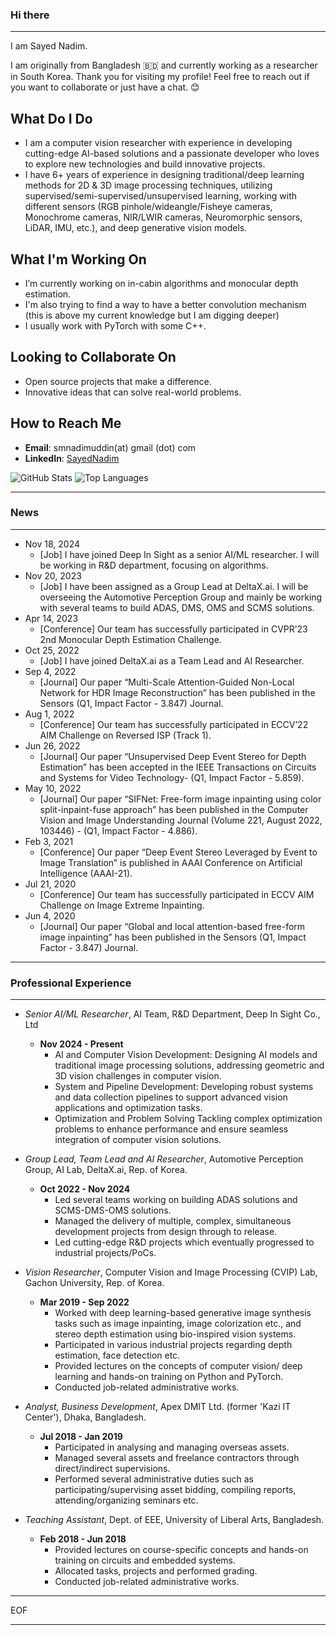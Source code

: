 ### Hi there
---
I am Sayed Nadim.

I am originally from Bangladesh 🇧🇩 and currently working as a researcher in South Korea. Thank you for visiting my profile! Feel free to reach out if you want to collaborate or just have a chat. 😊

##  What Do I Do
-  I am a computer vision researcher with experience in developing cutting-edge AI-based solutions and a passionate developer who loves to explore new technologies and build innovative projects.
-  I have 6+ years of experience in designing traditional/deep learning methods for 2D \& 3D image processing techniques, utilizing supervised/semi-supervised/unsupervised learning, working with different sensors (RGB pinhole/wideangle/Fisheye cameras, Monochrome cameras, NIR/LWIR cameras, Neuromorphic sensors, LiDAR, IMU, etc.), and deep generative vision models.


##  What I'm Working On
-  I’m currently working on in-cabin algorithms and monocular depth estimation.
-  I'm also trying to find a way to have a better convolution mechanism (this is above my current knowledge but I am digging deeper)
-  I usually work with PyTorch with some C++.  

##  Looking to Collaborate On
- Open source projects that make a difference.
- Innovative ideas that can solve real-world problems.

##  How to Reach Me
- **Email**: smnadimuddin(at) gmail (dot) com
- **LinkedIn**: [SayedNadim](https://linkedin.com/in/smnadimuddin)


![GitHub Stats](https://github-readme-stats.vercel.app/api?username=SayedNadim&show_icons=true&theme=radical)
![Top Languages](https://github-readme-stats.vercel.app/api/top-langs/?username=SayedNadim&layout=compact&theme=radical)

---
### News
---
- Nov 18, 2024
    - [Job] I have joined Deep In Sight as a senior AI/ML researcher. I will be working in R&D department, focusing on algorithms.
- Nov 20, 2023
    - [Job] I have been assigned as a Group Lead at DeltaX.ai. I will be overseeing the Automotive Perception Group and mainly be working with several teams to build ADAS, DMS, OMS and SCMS solutions.
- Apr 14, 2023
    - [Conference] Our team has successfully participated in CVPR’23 2nd Monocular Depth Estimation Challenge.
- Oct 25, 2022
    - [Job] I have joined DeltaX.ai as a Team Lead and AI Researcher.
- Sep 4, 2022
    - [Journal] Our paper “Multi-Scale Attention-Guided Non-Local Network for HDR Image Reconstruction” has been published in the Sensors (Q1, Impact Factor - 3.847) Journal.
- Aug 1, 2022
    - [Conference] Our team has successfully participated in ECCV’22 AIM Challenge on Reversed ISP (Track 1).
- Jun 26, 2022
    - [Journal] Our paper “Unsupervised Deep Event Stereo for Depth Estimation” has been accepted in the IEEE Transactions on Circuits and Systems for Video Technology- (Q1, Impact Factor - 5.859).
- May 10, 2022
    - [Journal] Our paper “SIFNet: Free-form image inpainting using color split-inpaint-fuse approach” has been published in the Computer Vision and Image Understanding Journal (Volume 221, August 2022, 103446) - (Q1, Impact Factor - 4.886).
- Feb 3, 2021
    - [Conference] Our paper “Deep Event Stereo Leveraged by Event to Image Translation” is published in AAAI Conference on Artificial Intelligence (AAAI-21).
- Jul 21, 2020
    - [Conference] Our team has successfully participated in ECCV AIM Challenge on Image Extreme Inpainting.
- Jun 4, 2020
    - [Journal] Our paper “Global and local attention-based free-form image inpainting” has been published in the Sensors (Q1, Impact Factor - 3.847) Journal.
---

### Professional Experience
---
- _Senior AI/ML Researcher_, AI Team, R&D Department, Deep In Sight Co., Ltd
    - **Nov 2024 - Present**
        - AI and Computer Vision Development: Designing AI models and traditional image processing solutions, addressing geometric and 3D vision challenges in computer vision.
        - System and Pipeline Development: Developing robust systems and data collection pipelines to support advanced vision applications and optimization tasks.
        - Optimization and Problem Solving Tackling complex optimization problems to enhance performance and ensure seamless integration of computer vision solutions.

- _Group Lead, Team Lead and AI Researcher_, Automotive Perception Group, AI Lab, DeltaX.ai, Rep. of Korea.
    - **Oct 2022 - Nov 2024**
        - Led several teams working on building ADAS solutions and SCMS-DMS-OMS solutions.
        - Managed the delivery of multiple, complex, simultaneous development projects from design through to release.
        - Led cutting-edge R\&D projects which eventually progressed to industrial projects/PoCs.

- _Vision Researcher_, Computer Vision and Image Processing (CVIP) Lab, Gachon University, Rep. of Korea.
    - **Mar 2019 - Sep 2022**
      - Worked with deep learning-based generative image synthesis tasks such as image inpainting, image colorization etc., and stereo depth estimation using bio-inspired vision systems. 
      - Participated in various industrial projects regarding depth estimation, face detection etc.
      - Provided lectures on the concepts of computer vision/ deep learning and hands-on training on Python and PyTorch.
      - Conducted job-related administrative works.

- _Analyst, Business Development_, Apex DMIT Ltd. (former 'Kazi IT Center'), Dhaka, Bangladesh.
    - **Jul 2018 - Jan 2019**
      - Participated in analysing and managing overseas assets. 
      - Managed several assets and freelance contractors through direct/indirect supervisions.
      - Performed several administrative duties such as participating/supervising asset bidding, compiling reports, attending/organizing seminars etc. 

- _Teaching Assistant_, Dept. of EEE, University of Liberal Arts, Bangladesh.
    - **Feb 2018 - Jun 2018**
      - Provided lectures on course-specific concepts and hands-on training on circuits and embedded systems.
      - Allocated tasks, projects and performed grading.
      - Conducted job-related administrative works.
---


EOF

---

